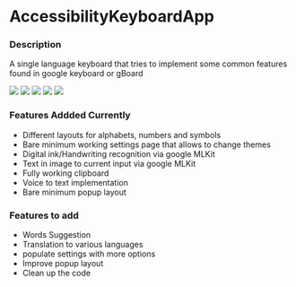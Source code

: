 # AccessibilityKeyboardApp

### Description

A single language keyboard that tries to implement some common features found in google keyboard or gBoard

 ![](https://imgur.com/fpf1lmq.png)
 ![](https://imgur.com/NcvyccW.png)
 ![](https://imgur.com/5EJ1Qwy.png)
 ![](https://imgur.com/17rc1Ke.png)
 ![](https://imgur.com/9ioTFX9.png)

### Features Addded Currently

- Different layouts for alphabets, numbers and symbols
- Bare minimum working settings page that allows to change themes
- Digital ink/Handwriting recognition via google MLKit
- Text in image to current input via google MLKit
- Fully working clipboard
- Voice to text implementation
- Bare minimum popup layout


### Features to add

- Words Suggestion
- Translation to various languages
- populate settings with more options
- Improve popup layout
- Clean up the code



